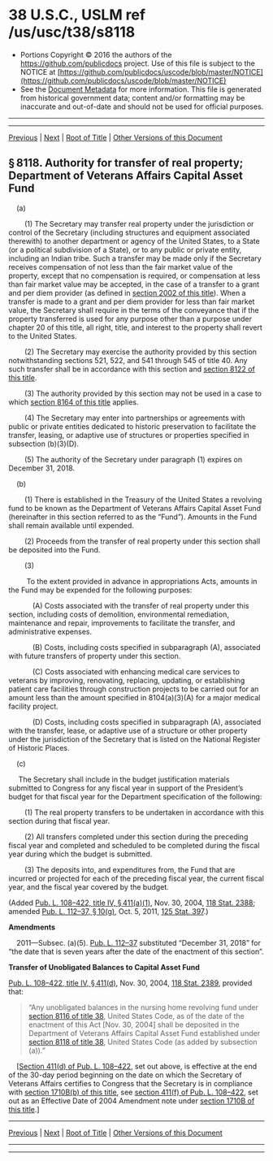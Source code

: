 ---
---

# 38 U.S.C., USLM ref /us/usc/t38/s8118

* Portions Copyright © 2016 the authors of the https://github.com/publicdocs project.
  Use of this file is subject to the NOTICE at [https://github.com/publicdocs/uscode/blob/master/NOTICE](https://github.com/publicdocs/uscode/blob/master/NOTICE)
* See the [Document Metadata](././../../../../../..//README.md) for more information.
  This file is generated from historical government data; content and/or formatting may be inaccurate and out-of-date and should not be used for official purposes.

----------
----------

[Previous](./../../../../../..//us/usc/t38/ptVI/ch81/schI/m__us_usc_t38_s8117.md) | [Next](./../../../../../..//us/usc/t38/ptVI/ch81/schI/m__us_usc_t38_s8119.md) | [Root of Title](./../../../../../../) | [Other Versions of this Document](https://publicdocs.github.io/go/links?ns=uslm&ref=%2Fus%2Fusc%2Ft38%2Fs8118)

## § 8118. Authority for transfer of real property; Department of Veterans Affairs Capital Asset Fund

    (a)

        (1) The Secretary may transfer real property under the jurisdiction or control of the Secretary (including structures and equipment associated therewith) to another department or agency of the United States, to a State (or a political subdivision of a State), or to any public or private entity, including an Indian tribe. Such a transfer may be made only if the Secretary receives compensation of not less than the fair market value of the property, except that no compensation is required, or compensation at less than fair market value may be accepted, in the case of a transfer to a grant and per diem provider (as defined in [section 2002 of this title][/us/usc/t38/s2002]). When a transfer is made to a grant and per diem provider for less than fair market value, the Secretary shall require in the terms of the conveyance that if the property transferred is used for any purpose other than a purpose under chapter 20 of this title, all right, title, and interest to the property shall revert to the United States.

        (2) The Secretary may exercise the authority provided by this section notwithstanding sections 521, 522, and 541 through 545 of title 40. Any such transfer shall be in accordance with this section and [section 8122 of this title][/us/usc/t38/s8122].

        (3) The authority provided by this section may not be used in a case to which [section 8164 of this title][/us/usc/t38/s8164] applies.

        (4) The Secretary may enter into partnerships or agreements with public or private entities dedicated to historic preservation to facilitate the transfer, leasing, or adaptive use of structures or properties specified in subsection (b)(3)(D).

        (5) The authority of the Secretary under paragraph (1) expires on December 31, 2018.

    (b)

        (1) There is established in the Treasury of the United States a revolving fund to be known as the Department of Veterans Affairs Capital Asset Fund (hereinafter in this section referred to as the “Fund”). Amounts in the Fund shall remain available until expended.

        (2) Proceeds from the transfer of real property under this section shall be deposited into the Fund.

        (3)

         To the extent provided in advance in appropriations Acts, amounts in the Fund may be expended for the following purposes:

            (A) Costs associated with the transfer of real property under this section, including costs of demolition, environmental remediation, maintenance and repair, improvements to facilitate the transfer, and administrative expenses.

            (B) Costs, including costs specified in subparagraph (A), associated with future transfers of property under this section.

            (C) Costs associated with enhancing medical care services to veterans by improving, renovating, replacing, updating, or establishing patient care facilities through construction projects to be carried out for an amount less than the amount specified in 8104(a)(3)(A) for a major medical facility project.

            (D) Costs, including costs specified in subparagraph (A), associated with the transfer, lease, or adaptive use of a structure or other property under the jurisdiction of the Secretary that is listed on the National Register of Historic Places.

    (c)

     The Secretary shall include in the budget justification materials submitted to Congress for any fiscal year in support of the President’s budget for that fiscal year for the Department specification of the following:

        (1) The real property transfers to be undertaken in accordance with this section during that fiscal year.

        (2) All transfers completed under this section during the preceding fiscal year and completed and scheduled to be completed during the fiscal year during which the budget is submitted.

        (3) The deposits into, and expenditures from, the Fund that are incurred or projected for each of the preceding fiscal year, the current fiscal year, and the fiscal year covered by the budget.

(Added [Pub. L. 108–422, title IV, § 411(a)(1)][/us/pl/108/422/s411/a/1], Nov. 30, 2004, [118 Stat. 2388][/us/stat/118/2388]; amended [Pub. L. 112–37, § 10(g)][/us/pl/112/37/s10/g], Oct. 5, 2011, [125 Stat. 397][/us/stat/125/397].)

 __Amendments__ 

    2011—Subsec. (a)(5). [Pub. L. 112–37][/us/pl/112/37] substituted “December 31, 2018” for “the date that is seven years after the date of the enactment of this section”.

 __Transfer of Unobligated Balances to Capital Asset Fund__ 

[Pub. L. 108–422, title IV, § 411(d)][/us/pl/108/422/s411/d], Nov. 30, 2004, [118 Stat. 2389][/us/stat/118/2389], provided that: 

> “Any unobligated balances in the nursing home revolving fund under [section 8116 of title 38][/us/usc/t38/s8116], United States Code, as of the date of the enactment of this Act \[Nov. 30, 2004\] shall be deposited in the Department of Veterans Affairs Capital Asset Fund established under [section 8118 of title 38][/us/usc/t38/s8118], United States Code (as added by subsection (a)).”

    \[[Section 411(d) of Pub. L. 108–422][/us/pl/108/422/s411/d], set out above, is effective at the end of the 30-day period beginning on the date on which the Secretary of Veterans Affairs certifies to Congress that the Secretary is in compliance with [section 1710B(b) of this title][/us/usc/t38/s1710B/b], see [section 411(f) of Pub. L. 108–422][/us/pl/108/422/s411/f], set out as an Effective Date of 2004 Amendment note under [section 1710B of this title][/us/usc/t38/s1710B].\]

----------

[Previous](./../../../../../..//us/usc/t38/ptVI/ch81/schI/m__us_usc_t38_s8117.md) | [Next](./../../../../../..//us/usc/t38/ptVI/ch81/schI/m__us_usc_t38_s8119.md) | [Root of Title](./../../../../../../) | [Other Versions of this Document](https://publicdocs.github.io/go/links?ns=uslm&ref=%2Fus%2Fusc%2Ft38%2Fs8118)

----------
----------

[/us/usc/t38/s2002]: https://publicdocs.github.io/go/links?ns=uslm&ref=%2Fus%2Fusc%2Ft38%2Fs2002
[/us/usc/t38/s8122]: https://publicdocs.github.io/go/links?ns=uslm&ref=%2Fus%2Fusc%2Ft38%2Fs8122
[/us/usc/t38/s8164]: https://publicdocs.github.io/go/links?ns=uslm&ref=%2Fus%2Fusc%2Ft38%2Fs8164
[/us/pl/108/422/s411/a/1]: https://publicdocs.github.io/go/links?ns=uslm&ref=%2Fus%2Fpl%2F108%2F422%2Fs411%2Fa%2F1
[/us/stat/118/2388]: https://publicdocs.github.io/go/links?ns=uslm&ref=%2Fus%2Fstat%2F118%2F2388
[/us/pl/112/37/s10/g]: https://publicdocs.github.io/go/links?ns=uslm&ref=%2Fus%2Fpl%2F112%2F37%2Fs10%2Fg
[/us/stat/125/397]: https://publicdocs.github.io/go/links?ns=uslm&ref=%2Fus%2Fstat%2F125%2F397
[/us/pl/112/37]: https://publicdocs.github.io/go/links?ns=uslm&ref=%2Fus%2Fpl%2F112%2F37
[/us/pl/108/422/s411/d]: https://publicdocs.github.io/go/links?ns=uslm&ref=%2Fus%2Fpl%2F108%2F422%2Fs411%2Fd
[/us/stat/118/2389]: https://publicdocs.github.io/go/links?ns=uslm&ref=%2Fus%2Fstat%2F118%2F2389
[/us/usc/t38/s8116]: https://publicdocs.github.io/go/links?ns=uslm&ref=%2Fus%2Fusc%2Ft38%2Fs8116
[/us/usc/t38/s8118]: https://publicdocs.github.io/go/links?ns=uslm&ref=%2Fus%2Fusc%2Ft38%2Fs8118
[/us/pl/108/422/s411/d]: https://publicdocs.github.io/go/links?ns=uslm&ref=%2Fus%2Fpl%2F108%2F422%2Fs411%2Fd
[/us/usc/t38/s1710B/b]: https://publicdocs.github.io/go/links?ns=uslm&ref=%2Fus%2Fusc%2Ft38%2Fs1710B%2Fb
[/us/pl/108/422/s411/f]: https://publicdocs.github.io/go/links?ns=uslm&ref=%2Fus%2Fpl%2F108%2F422%2Fs411%2Ff
[/us/usc/t38/s1710B]: https://publicdocs.github.io/go/links?ns=uslm&ref=%2Fus%2Fusc%2Ft38%2Fs1710B



